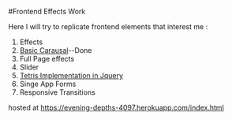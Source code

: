 #Frontend Effects Work

Here I will try to replicate frontend elements that interest me  :
1. Effects
  1. [Basic Carausal](https://evening-depths-4097.herokuapp.com/basic_carousel/basic_carousel.html)--Done
  2. Full Page effects 
  3. Slider
2. [Tetris Implementation in Jquery](https://evening-depths-4097.herokuapp.com/tetris/file.html)
3. Singe App Forms
4. Responsive Transitions

hosted at https://evening-depths-4097.herokuapp.com/index.html



